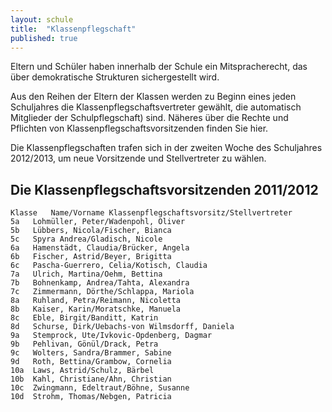 ```yaml
---
layout: schule
title:  "Klassenpflegschaft"
published: true
---
```



Eltern und Schüler haben innerhalb der Schule ein Mitspracherecht, das über demokratische Strukturen sichergestellt wird.

Aus den Reihen der Eltern der Klassen werden zu Beginn eines jeden Schuljahres die Klassenpflegschaftsvertreter gewählt, die automatisch Mitglieder der Schulpflegschaft) sind. Näheres über die Rechte und Pflichten von Klassenpflegschaftsvorsitzenden finden Sie hier.

Die Klassenpflegschaften trafen sich in der zweiten Woche des Schuljahres 2012/2013, um neue Vorsitzende und Stellvertreter zu wählen. 


## Die Klassenpflegschaftsvorsitzenden 2011/2012

	Klasse	 Name/Vorname Klassenpflegschaftsvorsitz/Stellvertreter
	5a	 Lohmüller, Peter/Wadenpohl, Oliver
	5b	 Lübbers, Nicola/Fischer, Bianca
	5c	 Spyra Andrea/Gladisch, Nicole
	6a	 Hamenstädt, Claudia/Brücker, Angela
	6b	 Fischer, Astrid/Beyer, Brigitta
	6c	 Pascha-Guerrero, Celia/Kotisch, Claudia
	7a	 Ulrich, Martina/Oehm, Bettina
	7b	 Bohnenkamp, Andrea/Tahta, Alexandra
	7c	 Zimmermann, Dörthe/Schlappa, Mariola
	8a	 Ruhland, Petra/Reimann, Nicoletta
	8b	 Kaiser, Karin/Moratschke, Manuela
	8c	 Eble, Birgit/Banditt, Katrin
	8d	 Schurse, Dirk/Uebachs-von Wilmsdorff, Daniela
	9a	 Stemprock, Ute/Ivkovic-Opdenberg, Dagmar
	9b	 Pehlivan, Gönül/Drack, Petra
	9c	 Wolters, Sandra/Brammer, Sabine
	9d	 Roth, Bettina/Grambow, Cornelia
	10a	 Laws, Astrid/Schulz, Bärbel
	10b	 Kahl, Christiane/Ahn, Christian
	10c	 Zwingmann, Edeltraut/Böhne, Susanne
	10d	 Strohm, Thomas/Nebgen, Patricia
